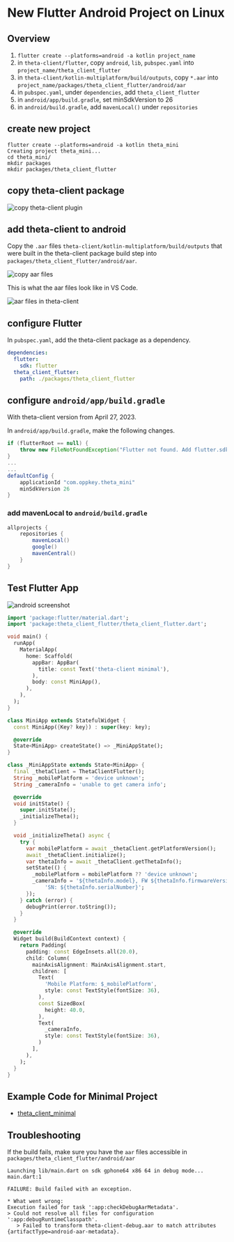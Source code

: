 # New Flutter Android Project on Linux

## Overview

1. `flutter create --platforms=android -a kotlin project_name`
2. in `theta-client/flutter`, copy `android`, `lib`, `pubspec.yaml` into
`project_name/theta_client_flutter`
3. in `theta-client/kotlin-multiplatform/build/outputs`, copy `*.aar` into
`project_name/packages/theta_client_flutter/android/aar`
4. in `pubspec.yaml`, under `dependencies`, add `theta_client_flutter`
5. in `android/app/build.gradle`, set minSdkVersion to 26
6. in `android/build.gradle`, add `mavenLocal()` under `repositories`

## create new project

```text
flutter create --platforms=android -a kotlin theta_mini
Creating project theta_mini...
cd theta_mini/
mkdir packages
mkdir packages/theta_client_flutter
```

## copy theta-client package

![copy theta-client plugin](../images/flutter/linux/copy_flutter_plugin.png)

## add theta-client to android

Copy the `.aar` files `theta-client/kotlin-multiplatform/build/outputs`
that were built in the theta-client package build step into
`packages/theta_client_flutter/android/aar`.

![copy aar files](../images/flutter/linux/copy_aar.png)

This is what the aar files look like in VS Code.

![aar files in theta-client](../images/flutter/linux/aar_files.png)

## configure Flutter

In `pubspec.yaml`, add the theta-client package as a dependency.

```yaml
dependencies:
  flutter:
    sdk: flutter
  theta_client_flutter:
    path: ./packages/theta_client_flutter
```

## configure `android/app/build.gradle`

With theta-client version from April 27, 2023.

In `android/app/build.gradle`, make the following changes.

```groovy
if (flutterRoot == null) {
    throw new FileNotFoundException("Flutter not found. Add flutter.sdk in local.properties.")
}
...
...
defaultConfig {
    applicationId "com.oppkey.theta_mini"
    minSdkVersion 26
}    
```

### add mavenLocal to `android/build.gradle`

```groovy
allprojects {
    repositories {
        mavenLocal()
        google()
        mavenCentral()
    }
}
```

## Test Flutter App

![android screenshot](../images/flutter/linux/android_minimal_screenshot.png)

```dart
import 'package:flutter/material.dart';
import 'package:theta_client_flutter/theta_client_flutter.dart';

void main() {
  runApp(
    MaterialApp(
      home: Scaffold(
        appBar: AppBar(
          title: const Text('theta-client minimal'),
        ),
        body: const MiniApp(),
      ),
    ),
  );
}

class MiniApp extends StatefulWidget {
  const MiniApp({Key? key}) : super(key: key);

  @override
  State<MiniApp> createState() => _MiniAppState();
}

class _MiniAppState extends State<MiniApp> {
  final _thetaClient = ThetaClientFlutter();
  String _mobilePlatform = 'device unknown';
  String _cameraInfo = 'unable to get camera info';

  @override
  void initState() {
    super.initState();
    _initializeTheta();
  }

  void _initializeTheta() async {
    try {
      var mobilePlatform = await _thetaClient.getPlatformVersion();
      await _thetaClient.initialize();
      var thetaInfo = await _thetaClient.getThetaInfo();
      setState(() {
        _mobilePlatform = mobilePlatform ?? 'device unknown';
        _cameraInfo = '${thetaInfo.model}, FW ${thetaInfo.firmwareVersion},'
            'SN: ${thetaInfo.serialNumber}';
      });
    } catch (error) {
      debugPrint(error.toString());
    }
  }

  @override
  Widget build(BuildContext context) {
    return Padding(
      padding: const EdgeInsets.all(20.0),
      child: Column(
        mainAxisAlignment: MainAxisAlignment.start,
        children: [
          Text(
            'Mobile Platform: $_mobilePlatform',
            style: const TextStyle(fontSize: 36),
          ),
          const SizedBox(
            height: 40.0,
          ),
          Text(
            _cameraInfo,
            style: const TextStyle(fontSize: 36),
          )
        ],
      ),
    );
  }
}

```

## Example Code for Minimal Project

* [theta_client_minimal](https://github.com/codetricity/theta_client_minimal)

## Troubleshooting

If the build fails, make sure you have the `aar` files accessible in
`packages/theta_client_flutter/android/aar`

```text
Launching lib/main.dart on sdk gphone64 x86 64 in debug mode...
main.dart:1

FAILURE: Build failed with an exception.

* What went wrong:
Execution failed for task ':app:checkDebugAarMetadata'.
> Could not resolve all files for configuration ':app:debugRuntimeClasspath'.
   > Failed to transform theta-client-debug.aar to match attributes {artifactType=android-aar-metadata}.
```
